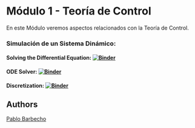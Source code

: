 
# Módulo 1 - Teoría de Control
<p align="justify">
En este Módulo veremos aspectos relacionados con la Teoría de Control.
</p>


### Simulación de un Sistema Dinámico:

#### Solving the Differential Equation: [![Binder](https://mybinder.org/badge_logo.svg)](https://mybinder.org/v2/gh/Pbarbecho/Curso_Python.git/main?labpath=/control/ejercicios/1st_order_dynamic_system.ipynb)

#### ODE Solver: [![Binder](https://mybinder.org/badge_logo.svg)](https://mybinder.org/v2/gh/Pbarbecho/Curso_Python.git/main?labpath=/control/ejercicios/ode_solver.ipynb)

#### Discretization: [![Binder](https://mybinder.org/badge_logo.svg)](https://mybinder.org/v2/gh/Pbarbecho/Curso_Python.git/main?labpath=/control/ejercicios/discretization.ipynb)



## Authors ##
[Pablo Barbecho](https://www.pbarbecho.com)
